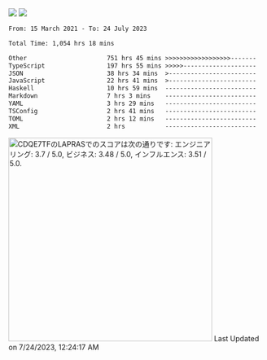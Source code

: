 <div>
  <img src="https://github-readme-stats.vercel.app/api?username=naporin0624&count_private=true&show_icons=true" />
  <img src="https://github-readme-stats.vercel.app/api/top-langs/?username=naporin0624&layout=compact&hide=css" />
  <!--START_SECTION:waka-->

```txt
From: 15 March 2021 - To: 24 July 2023

Total Time: 1,054 hrs 18 mins

Other                      751 hrs 45 mins >>>>>>>>>>>>>>>>>>-------   71.30 %
TypeScript                 197 hrs 55 mins >>>>>--------------------   18.77 %
JSON                       38 hrs 34 mins  >------------------------   03.66 %
JavaScript                 22 hrs 41 mins  >------------------------   02.15 %
Haskell                    10 hrs 59 mins  -------------------------   01.04 %
Markdown                   7 hrs 3 mins    -------------------------   00.67 %
YAML                       3 hrs 29 mins   -------------------------   00.33 %
TSConfig                   2 hrs 41 mins   -------------------------   00.25 %
TOML                       2 hrs 12 mins   -------------------------   00.21 %
XML                        2 hrs           -------------------------   00.19 %
```

<!--END_SECTION:waka-->
  
  <!--START_SECTION:lapras-card-->
<p ><a href="https://lapras.com/public/CDQE7TF" target="_blank" rel="noopener noreferrer"><img alt="CDQE7TFのLAPRASでのスコアは次の通りです: エンジニアリング: 3.7 / 5.0, ビジネス: 3.48 / 5.0, インフルエンス: 3.51 / 5.0." src="https://lapras-card-generator.vercel.app/api/svg?e=3.7&b=3.48&i=3.51&b1=%23232323&b2=%236d6d6d&i1=%23212121&i2=%23818181&l=ja" width="400" ></a>  
Last Updated on 7/24/2023, 12:24:17 AM</p>
<!--END_SECTION:lapras-card-->
</div>
